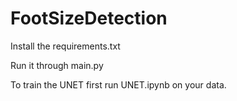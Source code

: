 # FootSizeDetection

Install the requirements.txt

Run it through main.py

To train the UNET first run UNET.ipynb on your data.
